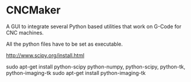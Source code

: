# CNCMaker

A GUI to integrate several Python based utilities that work on G-Code for CNC machines.

All the python files have to be set as executable.


http://www.scipy.org/install.html

sudo apt-get install python-scipy
 python-numpy, python-scipy, python-tk, python-imaging-tk
sudo apt-get install python-imaging-tk






